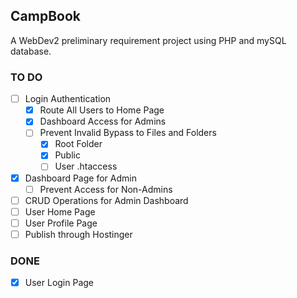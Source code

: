 ## CampBook

A WebDev2 preliminary requirement project using PHP and mySQL database.

### TO DO

- [ ] Login Authentication
    - [x] Route All Users to Home Page
    - [x] Dashboard Access for Admins
    - [ ] Prevent Invalid Bypass to Files and Folders
        - [x] Root Folder
        - [x] Public
        - [ ] User .htaccess
- [x] Dashboard Page for Admin
    - [ ] Prevent Access for Non-Admins
- [ ] CRUD Operations for Admin Dashboard
- [ ] User Home Page
- [ ] User Profile Page
- [ ] Publish through Hostinger

### DONE

- [x] User Login Page